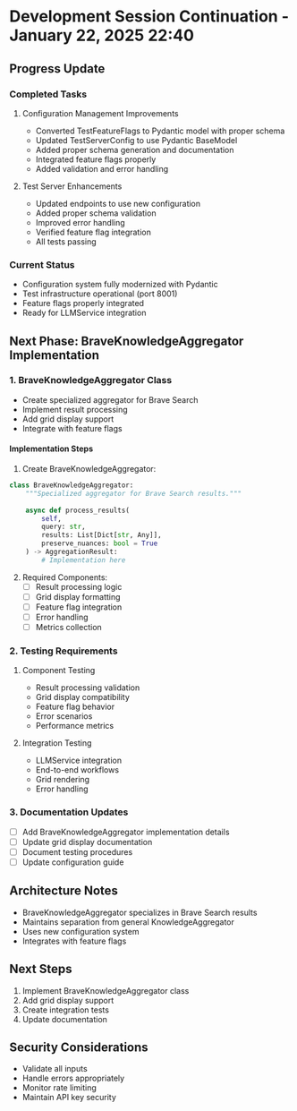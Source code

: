 # Development Session Continuation - January 22, 2025 22:40

## Progress Update

### Completed Tasks
1. Configuration Management Improvements
   - Converted TestFeatureFlags to Pydantic model with proper schema
   - Updated TestServerConfig to use Pydantic BaseModel
   - Added proper schema generation and documentation
   - Integrated feature flags properly
   - Added validation and error handling

2. Test Server Enhancements
   - Updated endpoints to use new configuration
   - Added proper schema validation
   - Improved error handling
   - Verified feature flag integration
   - All tests passing

### Current Status
- Configuration system fully modernized with Pydantic
- Test infrastructure operational (port 8001)
- Feature flags properly integrated
- Ready for LLMService integration

## Next Phase: BraveKnowledgeAggregator Implementation

### 1. BraveKnowledgeAggregator Class
- Create specialized aggregator for Brave Search
- Implement result processing
- Add grid display support
- Integrate with feature flags

#### Implementation Steps
1. Create BraveKnowledgeAggregator:
```python
class BraveKnowledgeAggregator:
    """Specialized aggregator for Brave Search results."""
    
    async def process_results(
        self,
        query: str,
        results: List[Dict[str, Any]],
        preserve_nuances: bool = True
    ) -> AggregationResult:
        # Implementation here
```

2. Required Components:
   - [ ] Result processing logic
   - [ ] Grid display formatting
   - [ ] Feature flag integration
   - [ ] Error handling
   - [ ] Metrics collection

### 2. Testing Requirements
1. Component Testing
   - Result processing validation
   - Grid display compatibility
   - Feature flag behavior
   - Error scenarios
   - Performance metrics

2. Integration Testing
   - LLMService integration
   - End-to-end workflows
   - Grid rendering
   - Error handling

### 3. Documentation Updates
- [ ] Add BraveKnowledgeAggregator implementation details
- [ ] Update grid display documentation
- [ ] Document testing procedures
- [ ] Update configuration guide

## Architecture Notes
- BraveKnowledgeAggregator specializes in Brave Search results
- Maintains separation from general KnowledgeAggregator
- Uses new configuration system
- Integrates with feature flags

## Next Steps
1. Implement BraveKnowledgeAggregator class
2. Add grid display support
3. Create integration tests
4. Update documentation

## Security Considerations
- Validate all inputs
- Handle errors appropriately
- Monitor rate limiting
- Maintain API key security